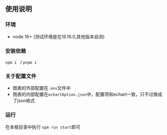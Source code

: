## 使用说明

### 环境
+ node 16+ (测试环境是在16.16.0,其他版本自测)

### 安装依赖
`npm i ` / `pnpm i`

### 关于配置文件
+ 图表的外部配置在`.env`文件中
+ 图表的内部配置在`echartOption.json`中，配置项和echart一致，只不过换成了json格式

### 运行
在本根目录中执行 `npm run start`即可